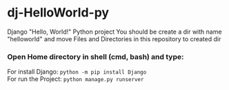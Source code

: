 # dj-HelloWorld-py
Django "Hello, World!" Python project
You should be create a dir with name "helloworld" and move Files and Directories in this repository to created dir
### Open Home directory in shell (cmd, bash) and type:
  For install Django:
    <code>python -m pip install Django</code>
<br>
  For run the Project:
    <code>python manage.py runserver</code>
